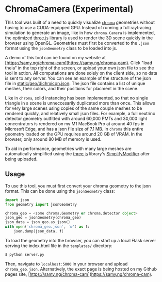 # ChromaCamera (Experimental)

This tool was built of a need to quickly visualize [`chroma`](https://github.com/Benland100/chroma) geometries without having to use a CUDA-equipped GPU. Instead of running a full raytracing simulation to generate an image, like in how `chroma.Camera` is implemented, the optimized [three.js](https://threejs.org/)  library is used to render the 3D scene quickly in the browser using OpenGL. Geometries must first be converted to the `.json` format using the `jsonGeometry` class to be loaded into js.

A demo of this tool can be found on my website at [https://samy.ng/chroma-cam](https://samy.ng/chroma-cam). Click "load theia" in the top right of the screen, or upload your own json file to see the tool in action. All computations are done solely on the client side, so no data is sent to any server. You can see an example of the structure of the json file in [static/geo/dichroicon.json](https://raw.githubusercontent.com/youngsm/chromaCamera/main/static/geo/dichroicon.json). The json file contains a list of unique meshes, their colors, and their positions for placment in the scene.

Like in `chroma`, solid instancing has been implemented, so that no single triangle in a scene is unneccesarily duplicated more than once. This allows for very large scenes using copies of the same couple meshes to be rendered quickly, and relatively small json files. For example, a full neutrino detector geometry outfitted with around 60,000 PMTs and 30,000 light concentrators is rendered on my M1 MacBook Pro at around 40 fps in Microsoft Edge, and has a json file size of 7.1 MB. In `chroma` this entire geometry loaded on the GPU requires around 20 GB of VRAM. In the browser, only around 80 MB of memory is used.

To aid in performance, geometries with many large meshes are automatically simplified using the [three.js](https://threejs.org/) library's [SimplifyModifier](https://threejs.org/docs/#examples/en/modifiers/SimplifyModifier) after being uploaded.

## Usage

To use this tool, you must first convert your chroma geometry to the json format. This can be done using the `jsonGeometry` class:

```python
import json
from geometry import jsonGeometry

chroma_geo = <some chroma.Geometry or chroma.detector object>
json_geo = jsonGeometry(chroma_geo)
json_data = json_geo.as_json()
with open('chroma_geo.json', 'w') as f:
    json.dump(json_data, f)
```

To load the geometry into the browser, you can start up a local Flask server serving the index.html file in the `templates/` directory:

```bash
$ python server.py
```

Then, navigate to `localhost:5000` in your browser and upload `chroma_geo.json`. Alternatively, the exact page is being hosted on my Github pages site, [https://samy.ng/chroma-cam](https://samy.ng/chroma-cam).